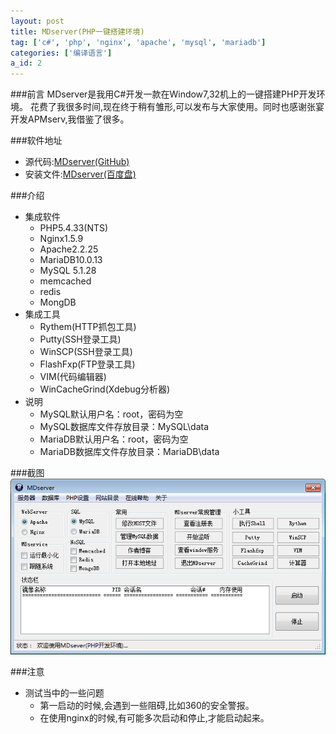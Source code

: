 ```yaml
---
layout: post
title: MDserver(PHP一键搭建环境)
tag: ['c#', 'php', 'nginx', 'apache', 'mysql', 'mariadb']
categories: ['编译语言']
a_id: 2
---
```


###前言
MDserver是我用C#开发一款在Window7,32机上的一键搭建PHP开发环境。
花费了我很多时间,现在终于稍有雏形,可以发布与大家使用。同时也感谢张宴开发APMserv,我借鉴了很多。

###软件地址
- 源代码:[MDserver(GitHub)](https://github.com/midoks/MDserver)
- 安装文件:[MDserver(百度盘)](http://pan.baidu.com/s/1o6qN4Ga)

###介绍
- 集成软件
	* PHP5.4.33(NTS)
	* Nginx1.5.9
	* Apache2.2.25
	* MariaDB10.0.13
	* MySQL 5.1.28
	* memcached
	* redis
	* MongDB
- 集成工具
	* Rythem(HTTP抓包工具)
	* Putty(SSH登录工具)
	* WinSCP(SSH登录工具)
	* FlashFxp(FTP登录工具)
	* VIM(代码编辑器)
	* WinCacheGrind(Xdebug分析器)
- 说明
	* MySQL默认用户名：root，密码为空
	* MySQL数据库文件存放目录：MySQL\data
	* MariaDB默认用户名：root，密码为空
	* MariaDB数据库文件存放目录：MariaDB\data

###截图
[![mdserver](/resources/project/mdserver/m.png)]()

###注意
- 测试当中的一些问题
    * 第一启动的时候,会遇到一些阻碍,比如360的安全警报。
    * 在使用nginx的时候,有可能多次启动和停止,才能启动起来。
